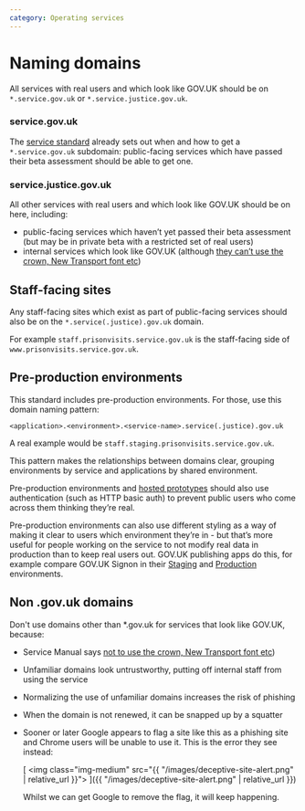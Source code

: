 ```yaml
---
category: Operating services
---
```

# Naming domains

All services with real users and which look like GOV.UK should be on
`*.service.gov.uk` or `*.service.justice.gov.uk`.

### service.gov.uk

The [service standard](https://www.gov.uk/service-manual/technology/get-a-domain-name)
already sets out when and how to get a `*.service.gov.uk` subdomain:
public-facing services which have passed their beta assessment should
be able to get one.

### service.justice.gov.uk

All other services with real users and which look like GOV.UK should be
on here, including:

- public-facing services which haven’t yet passed their beta assessment
(but may be in private beta with a restricted set of real users)
- internal services which look like GOV.UK (although [they can’t use the
crown, New Transport font etc](https://www.gov.uk/service-manual/design/making-your-service-look-like-govuk#if-your-service-isnt-on-govuk))

## Staff-facing sites

Any staff-facing sites which exist as part of public-facing services
should also be on the `*.service(.justice).gov.uk` domain.

For example `staff.prisonvisits.service.gov.uk` is the staff-facing
side of `www.prisonvisits.service.gov.uk`.

## Pre-production environments

This standard includes pre-production environments. For those, use this
domain naming pattern:

`<application>.<environment>.<service-name>.service(.justice).gov.uk`

A real example would be `staff.staging.prisonvisits.service.gov.uk`.

This pattern makes the relationships between domains clear, grouping
environments by service and applications by shared environment.

Pre-production environments and [hosted prototypes](https://www.gov.uk/service-manual/design/making-prototypes#sharing-code-prototypes)
should also use authentication (such as HTTP basic auth) to prevent
public users who come across them thinking they’re real.

Pre-production environments can also use different styling as a way of
making it clear to users which environment they’re in - but that’s more
useful for people working on the service to not modify real data in
production than to keep real users out. GOV.UK publishing apps do this,
for example compare GOV.UK Signon in their [Staging](https://signon.staging.publishing.service.gov.uk)
and [Production](https://signon.publishing.service.gov.uk) environments.

## Non .gov.uk domains

Don't use domains other than *.gov.uk for services that look like GOV.UK, because:

- Service Manual says [not to use the crown, New Transport font etc](https://www.gov.uk/service-manual/design/making-your-service-look-like-govuk#if-your-service-isnt-on-govuk))

- Unfamiliar domains look untrustworthy, putting off internal staff from using
the service

- Normalizing the use of unfamiliar domains increases the risk of phishing

- When the domain is not renewed, it can be snapped up by a squatter

- Sooner or later Google appears to flag a site like this as a phishing site
and Chrome users will be unable to use it. This is the error they see instead:

  [
    <img class="img-medium" src="{{ "/images/deceptive-site-alert.png" | relative_url }}">
  ]({{ "/images/deceptive-site-alert.png" | relative_url }})

  Whilst we can get Google to remove the flag, it will keep happening.
